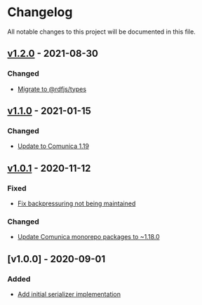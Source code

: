 # Changelog
All notable changes to this project will be documented in this file.

<a name="v1.2.0"></a>
## [v1.2.0](https://github.com/rubensworks/rdf-serialize.js/compare/v1.1.0...v1.2.0) - 2021-08-30

### Changed
* [Migrate to @rdfjs/types](https://github.com/rubensworks/rdf-serialize.js/commit/35bf5db5a80e8bd1a8de5df5a954111a6c584f5c)

<a name="v1.1.0"></a>
## [v1.1.0](https://github.com/rubensworks/rdf-serialize.js/compare/v1.0.1...v1.1.0) - 2021-01-15

### Changed
* [Update to Comunica 1.19](https://github.com/rubensworks/rdf-serialize.js/commit/ee7004f92dacb8b9bc20b3a994cf3d37ae716a16)

<a name="v1.0.1"></a>
## [v1.0.1](https://github.com/rubensworks/rdf-serialize.js/compare/v1.0.0...v1.0.1) - 2020-11-12

### Fixed
* [Fix backpressuring not being maintained](https://github.com/rubensworks/rdf-serialize.js/commit/5e72fb8c679af88e52612c9757536db755420327)

### Changed
* [Update Comunica monorepo packages to ~1.18.0](https://github.com/rubensworks/rdf-serialize.js/commit/1db9a1b14d9523cfff5a83c4c8d32dc8d75be4cd)

<a name="v1.0.0"></a>
## [v1.0.0] - 2020-09-01

### Added
* [Add initial serializer implementation](https://github.com/rubensworks/rdf-serialize.js/commit/c6f6e867afe92307eb9bf9cb6e040879f77da20a)

